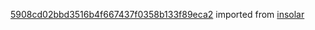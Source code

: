 [5908cd02bbd3516b4f667437f0358b133f89eca2](https://github.com/insolar/insolar/commit/5908cd02bbd3516b4f667437f0358b133f89eca2) imported from [insolar](https://github.com/insolar/insolar)
